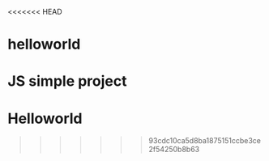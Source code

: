 <<<<<<< HEAD
# helloworld
 JS simple project
=======
# Helloworld
>>>>>>> 93cdc10ca5d8ba1875151ccbe3ce2f54250b8b63
